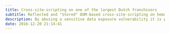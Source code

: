 ```yaml
---
title: Cross-site-scripting on one of the largest Dutch franchisors
subtitle: Reflected and "Stored" DOM-based cross-site-scripting on hema.nl
description: By abusing a sensitive data exposure vulnerability it is possible to steal data from a Hema user. If the user is signed in, data like the user's name and email can be stolen using cross frame scripting. Besides that, a malicious JavaScript payload can be inserted into the local storage which causes DOM-based XSS.
date: 2016-12-20 21:14:41
---
```

